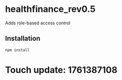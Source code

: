 # healthfinance_rev0.5

Adds role-based access control

## Installation

```bash
npm install
```

# Touch update: 1761387108

